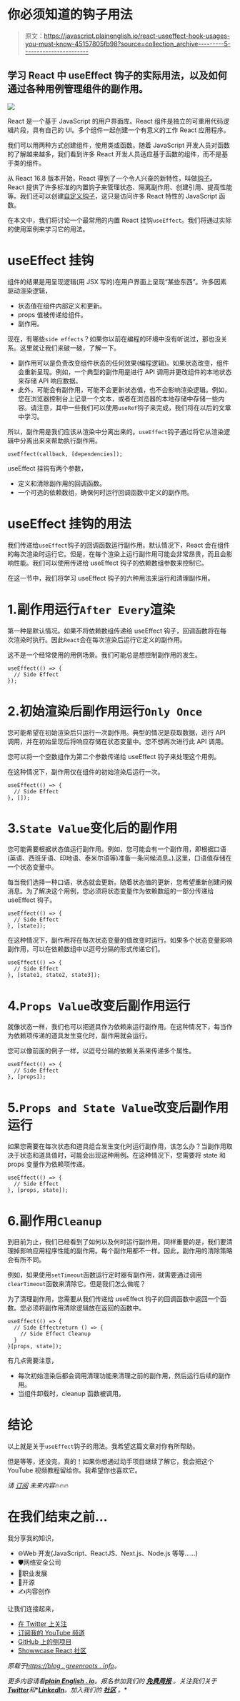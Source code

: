 # 你必须知道的钩子用法

> 原文：<https://javascript.plainenglish.io/react-useeffect-hook-usages-you-must-know-45157805fb98?source=collection_archive---------5----------------------->

## 学习 React 中 useEffect 钩子的实际用法，以及如何通过各种用例管理组件的副作用。

![](img/d9e2edea2eb58cb59ab37950ed630509.png)

React 是一个基于 JavaScript 的用户界面库。React 组件是独立的可重用代码逻辑片段，具有自己的 UI。多个组件一起创建一个有意义的工作 React 应用程序。

我们可以用两种方式创建组件，使用类或函数。随着 JavaScript 开发人员对函数的了解越来越多，我们看到许多 React 开发人员适应基于函数的组件，而不是基于类的组件。

从 React 16.8 版本开始，React 得到了一个令人兴奋的新特性，叫做[钩子](https://www.youtube.com/watch?v=CvNvRaS3u60)。React 提供了许多标准的内置钩子来管理状态、隔离副作用、创建引用、提高性能等。我们还可以创建[自定义钩子](https://www.youtube.com/watch?v=nt-TB3f5kp4)，这只是访问许多 React 特性的 JavaScript 函数。

在本文中，我们将讨论一个最常用的内置 React 挂钩`useEffect`。我们将通过实际的使用案例来学习它的用法。

# useEffect 挂钩

组件的结果是用呈现逻辑(用 JSX 写的)在用户界面上呈现“某些东西”。许多因素驱动渲染逻辑，

*   状态值在组件内部定义和更新。
*   props 值被传递给组件。
*   副作用。

现在，有哪些`side effects`？如果你以前在编程的环境中没有听说过，那也没关系。这里就让我们来破一破，了解一下。

*   副作用可以是负责改变组件状态的任何效果(编程逻辑)。如果状态改变，组件会重新呈现。例如，一个典型的副作用是进行 API 调用并更改组件的本地状态来存储 API 响应数据。
*   此外，可能会有副作用，可能不会更新状态值，也不会影响渲染逻辑。例如，您在浏览器控制台上记录一个文本，或者在浏览器的本地存储中存储一些内容。请注意，其中一些我们可以使用`useRef`钩子来完成，我们将在以后的文章中学习。

所以，副作用是我们应该从渲染中分离出来的。`useEffect`钩子通过将它从渲染逻辑中分离出来来帮助执行副作用。

```
useEffect(callback, [dependencies]);
```

useEffect 挂钩有两个参数，

*   定义和清除副作用的回调函数。
*   一个可选的依赖数组，确保何时运行回调函数中定义的副作用。

# useEffect 挂钩的用法

我们传递给`useEffect`钩子的回调函数运行副作用。默认情况下，React 会在组件的每次渲染时运行它。但是，在每个渲染上运行副作用可能会非常昂贵，而且会影响性能。我们可以使用传递给 useEffect 钩子的依赖数组参数来控制它。

在这一节中，我们将学习 useEffect 钩子的六种用法来运行和清理副作用。

# 1.副作用运行`After Every`渲染

第一种是默认情况。如果不将依赖数组传递给 useEffect 钩子，回调函数将在每次渲染时执行。因此`React`会在每次渲染后运行它定义的副作用。

这不是一个经常使用的用例场景。我们可能总是想控制副作用的发生。

```
useEffect(() => {
  // Side Effect
});
```

# 2.初始渲染后副作用运行`Only Once`

您可能希望在初始渲染后只运行一次副作用。典型的情况是获取数据，进行 API 调用，并在初始呈现后将响应存储在状态变量中。您不想再次进行此 API 调用。

您可以将一个空数组作为第二个参数传递给 useEffect 钩子来处理这个用例。

在这种情况下，副作用仅在组件的初始渲染后运行一次。

```
useEffect(() => {
  // Side Effect
}, []);
```

# 3.`State Value`变化后的副作用

您可能需要根据状态值运行副作用。例如，您可能会有一个副作用，即根据口语(英语、西班牙语、印地语、泰米尔语等)准备一条问候消息。).这里，口语值存储在一个状态变量中。

每当我们选择一种口语，状态就会更新。随着状态值的更新，您希望重新创建问候消息。为了解决这个用例，您必须将状态变量作为依赖数组的一部分传递给 useEffect 钩子。

```
useEffect(() => {
  // Side Effect
}, [state]);
```

在这种情况下，副作用将在每次状态变量的值改变时运行。如果多个状态变量影响副作用，可以在依赖数组中以逗号分隔的形式传递它们。

```
useEffect(() => {
  // Side Effect
}, [state1, state2, state3]);
```

# 4.`Props Value`改变后副作用运行

就像状态一样，我们也可以把道具作为依赖来运行副作用。在这种情况下，每当作为依赖项传递的道具发生变化时，副作用就会运行。

您可以像前面的例子一样，以逗号分隔的依赖关系来传递多个属性。

```
useEffect(() => {
  // Side Effect
}, [props]);
```

# 5.`Props and State Value`改变后副作用运行

如果您需要在每次状态和道具组合发生变化时运行副作用，该怎么办？当副作用取决于状态和道具值时，可能会出现这种用例。在这种情况下，您需要将 state 和 props 变量作为依赖项传递。

```
useEffect(() => {
  // Side Effect
}, [props, state]);
```

# 6.副作用`Cleanup`

到目前为止，我们已经看到了如何以及何时运行副作用。同样重要的是，我们要清理掉影响应用程序性能的副作用。每个副作用都不一样。因此，副作用的清除策略会有所不同。

例如，如果使用`setTimeout`函数运行定时器有副作用，就需要通过调用`clearTimeout`函数来清除它。但是我们怎么做呢？

为了清理副作用，您需要从我们传递给 useEffect 钩子的回调函数中返回一个函数。您必须将副作用清除逻辑放在返回的函数中。

```
useEffect(() => {
  // Side Effectreturn () => {
    // Side Effect Cleanup
  }
}[props, state]);
```

有几点需要注意，

*   每次初始渲染后都会调用清理功能来清理之前的副作用，然后运行后续的副作用。
*   当组件卸载时，cleanup 函数被调用。

# 结论

以上就是关于`useEffect`钩子的用法。我希望这篇文章对你有所帮助。

但是等等，还没完，真的！如果你想通过动手项目继续了解它，我会把这个 YouTube 视频教程留给你。我希望你也喜欢它。

*请* [*订阅*](https://www.youtube.com/tapasadhikary?sub_confirmation=1) *未来内容*🔥🔥🔥

# 在我们结束之前…

我分享我的知识，

*   🌐Web 开发(JavaScript、ReactJS、Next.js、Node.js 等等……)
*   🛡️网络安全公司
*   💼职业发展
*   🌱开源
*   ✍️内容创作

让我们连接起来，

*   [在 Twitter 上关注](https://twitter.com/tapasadhikary)
*   [订阅我的 YouTube 频道](https://www.youtube.com/tapasadhikary?sub_confirmation=1)
*   [GitHub 上的侧项目](https://github.com/atapas)
*   [Showwcase React 社区](https://www.showwcase.com/community/react.js)

*原载于*[*https://blog . greenroots . info*](https://blog.greenroots.info/react-useeffect-hook-usages-you-must-know)*。*

*更多内容请看*[***plain English . io***](https://plainenglish.io/)*。报名参加我们的* [***免费周报***](http://newsletter.plainenglish.io/) *。关注我们关于*[***Twitter***](https://twitter.com/inPlainEngHQ)*和**[***LinkedIn***](https://www.linkedin.com/company/inplainenglish/)*。加入我们的* [***社区***](https://discord.gg/GtDtUAvyhW) *。**